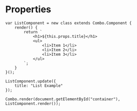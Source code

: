 # Properties

    var ListComponent = new class extends Combo.Component {
        render() {
            return `
                <h1>${this.props.title}</h1>
                <ul>
                    <li>Item 1</li>
                    <li>Item 2</li>
                    <li>Item 3</li>
                </ul>
            `;
        }
    }();
    
    ListComponent.update({
        title: "List Example"
    });
    
    Combo.render(document.getElementById("container"), ListComponent.render()); 